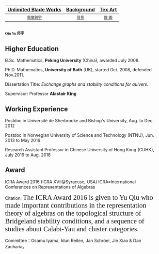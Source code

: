 [Unlimited Blade Works](https://ubw-q.github.io)  | [Background](https://ubw-q.github.io/BG)  |  [Tex Art](https://ubw-q.github.io/Art)  
:---: | :---: | :---:
[<span style="font-family:STKaiti;font-size:12;font-color:blue">無限劍宇</span>](https://ubw-q.github.io/Qy) | [<span style="font-family:STKaiti;font-size:12;font-color:blue"> 背景 </span>](https://ubw-q.github.io/BJ)         |  [<span style="font-family:STKaiti;font-size:12;font-color:blue"> 数·图 </span>](https://ubw-q.github.io/Art) 

<span style="font-family:STKaiti;font-size:12"> Qiu Yu 邱宇 </span>
---
## Higher Education

B.Sc. Mathematics, **Peking University** (China), awarded July 2008.

Ph.D. Mathematics, **University of Bath** (UK), started Oct. 2008, defended Nov.2011.

Dissertation Title: *Exchange graphs and stability conditions for quivers.* 

Supervisor: Professor **Alastair King**



## Working Experience

Postdoc in Université de Sherbrooke and Bishop's University, Aug. to Dec. 2012

Postdoc in Norwegian University of Science and Technology (NTNU), Jun. 2013 to May 2016

Research Assistant Professor in Chinese University of Hong Kong (CUHK), July 2016 to Aug. 2018



## Award

ICRA Award 2016 (ICRA XVII@Syracuse, USA)                 ICRA=International Conferences on Representations of Algebras

Citation: <span style="font-family:Papyrus;font-color:blue;font-size:23px;"> The ICRA Award 2016 is given to Yu Qiu who made important contributions in the representation theory of algebras on the topological structure of Bridgeland stability conditions, and a sequence of studies about Calabi-Yau and cluster categories.</span>

Committee：Osamu Iyama, Idun Reiten, Jan Schröer, Jie Xiao & Dan Zacharia。
